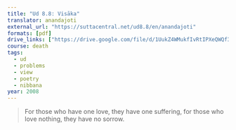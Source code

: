 ```yaml
---
title: "Ud 8.8: Visāka"
translator: anandajoti
external_url: "https://suttacentral.net/ud8.8/en/anandajoti"
formats: [pdf]
drive_links: ["https://drive.google.com/file/d/1UukZ4WMukfIvRtIPXeQWQf3mKOr97mD-/view?usp=drivesdk"]
course: death
tags:
  - ud
  - problems
  - view
  - poetry
  - nibbana
year: 2008
---
```


> For those who have one love, they have one suffering, for those who love nothing, they have no sorrow.
